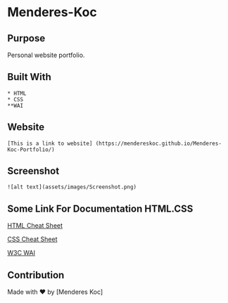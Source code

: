 # Menderes-Koc

## Purpose

Personal website portfolio.

## Built With

    * HTML
    * CSS
    **WAI 

## Website
    
    [This is a link to website] (https://mendereskoc.github.io/Menderes-Koc-Portfolio/)

## Screenshot

    ![alt text](assets/images/Screenshot.png)


## Some Link For Documentation HTML.CSS

[HTML Cheat Sheet](https://websitesetup.org/wp-content/uploads/2019/10/WSU-HTML-Cheat-Sheet.pdf)

[CSS Cheat Sheet](https://websitesetup.org/wp-content/uploads/2016/10/wsu-css-cheat-sheet.pdf)

[W3C WAI](https://www.w3.org/WAI/standards-guidelines/wcag/)


## Contribution
Made with ❤️ by [Menderes Koc]
